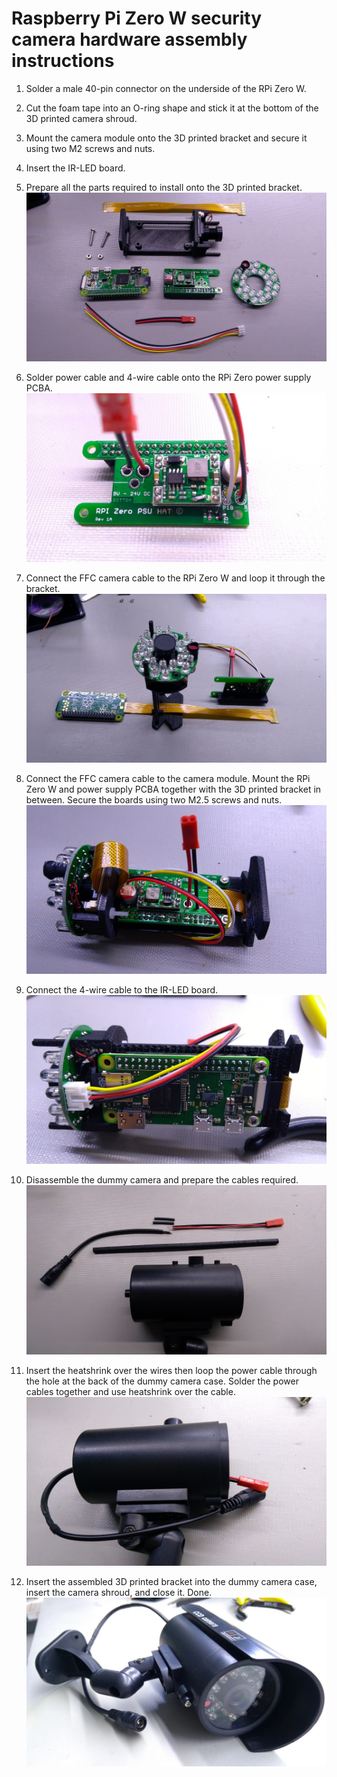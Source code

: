 # Raspberry Pi Zero W security camera hardware assembly instructions

1. Solder a male 40-pin connector on the underside of the RPi Zero W.

2. Cut the foam tape into an O-ring shape and stick it at the bottom of the 3D printed camera shroud.

3. Mount the camera module onto the 3D printed bracket and secure it using two M2 screws and nuts.

4. Insert the IR-LED board.

5. Prepare all the parts required to install onto the 3D printed bracket.
   ![step 1](photos/assemble_step_1.jpg)

6. Solder power cable and 4-wire cable onto the RPi Zero power supply PCBA.
   ![step 2](photos/assemble_step_2.jpg)

7. Connect the FFC camera cable to the RPi Zero W and loop it through the bracket.
   ![step 3](photos/assemble_step_3.jpg)

8. Connect the FFC camera cable to the camera module. Mount the RPi Zero W and power supply PCBA together with the 3D printed bracket in between. Secure the boards using two M2.5 screws and nuts.
   ![step 4](photos/assemble_step_4.jpg)

9. Connect the 4-wire cable to the IR-LED board.
   ![step 5](photos/assemble_step_5.jpg)

10. Disassemble the dummy camera and prepare the cables required.
    ![step 6](photos/assemble_step_6.jpg)

11. Insert the heatshrink over the wires then loop the power cable through the hole at the back of the dummy camera case. Solder the power cables together and use heatshrink over the cable.
    ![step 7](photos/assemble_step_7.jpg)

12. Insert the assembled 3D printed bracket into the dummy camera case, insert the camera shroud, and close it. Done.
    ![step 8](photos/outdoor_camera.jpg)
